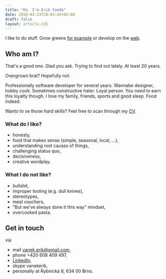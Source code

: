 ```yaml
---
title: "Hi. I'm Erik Vaněk"
date: 2018-03-23T20:03:43+01:00
draft: false
layout: article.njk
---
```


I like to do stuff. Grow greens [for example](/aero/) or develop on the [web](/development/).

## Who am I?

That's a good one. Glad you ask. Trying to find out lately. At least 20 years.

Overgrown brat? Hopefully not.

Professionally software developer for several years. Wannabe designer, hobby cook. Sometimes constructive hater. Loyal person. You need to earn this loyalty though. I love my family, friends, sports and good sleep. Food indeed.

Wanto to se those _hard skills_? Feel free to scan through my [CV](/docs/erik-vanek-cv.pdf).

### What do I like?
- honesty,
- food that makes sense (simple, seasonal, local, ...),
- understanding root causes of things,
- challenging status quo,
- decisiveness,
- creative wordplay.

### What I do not like?
- bullshit,
- improper tooling (e.g. dull knives),
- stereotypes,
- meal vouchers,
- "But we've always done it this way" mindset,
- overcooked pasta.

## Get in touch
via

 - mail [vanek.erik@gmail.com](mailto:vanek.erik@gmail.com),
 - phone +420 608 409 497,
 - [LinkedIn](https://www.linkedin.com/in/erikvanek/),
 - skype vanekerik,
 - personally at Rybnická 8, 634 00 Brno.
